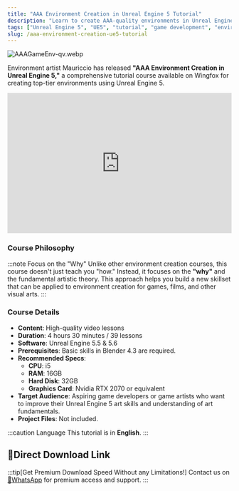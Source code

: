 ```yaml
---
title: "AAA Environment Creation in Unreal Engine 5 Tutorial"
description: "Learn to create AAA-quality environments in Unreal Engine 5 with this comprehensive tutorial course by Mauriccio, available on Wingfox."
tags: ["Unreal Engine 5", "UE5", "tutorial", "game development", "environment art", "3D art", "gamedev", "Wingfox", "Mauriccio"]
slug: /aaa-environment-creation-ue5-tutorial
---
```

![AAAGameEnv-qv.webp](https://list.ucards.store/d/img/AAAGameEnv-qv.webp)

Environment artist Mauriccio has released **"AAA Environment Creation in Unreal Engine 5,"** a comprehensive tutorial course available on Wingfox for creating top-tier environments using Unreal Engine 5.

<iframe width="100%" height="315" src="https://www.youtube.com/embed/9KIY7V1ww0k" title="YouTube video player" frameborder="0" allow="accelerometer; autoplay; clipboard-write; encrypted-media; gyroscope; picture-in-picture" allowfullscreen></iframe>

### Course Philosophy

:::note Focus on the "Why"
Unlike other environment creation courses, this course doesn't just teach you "how." Instead, it focuses on the **"why"** and the fundamental artistic theory. This approach helps you build a new skillset that can be applied to environment creation for games, films, and other visual arts.
:::

### Course Details

-   **Content**: High-quality video lessons
-   **Duration**: 4 hours 30 minutes / 39 lessons
-   **Software**: Unreal Engine 5.5 & 5.6
-   **Prerequisites**: Basic skills in Blender 4.3 are required.
-   **Recommended Specs**:
    -   **CPU**: i5
    -   **RAM**: 16GB
    -   **Hard Disk**: 32GB
    -   **Graphics Card**: Nvidia RTX 2070 or equivalent
-   **Target Audience**: Aspiring game developers or game artists who want to improve their Unreal Engine 5 art skills and understanding of art fundamentals.
-   **Project Files**: Not included.

:::caution Language
This tutorial is in **English**.
:::

## 🚀Direct Download Link
:::tip[Get Premium Download Speed Without any Limitations!]
Contact us on [💬WhatsApp](https://wa.me/+8613237610083) for premium  access and support.
:::